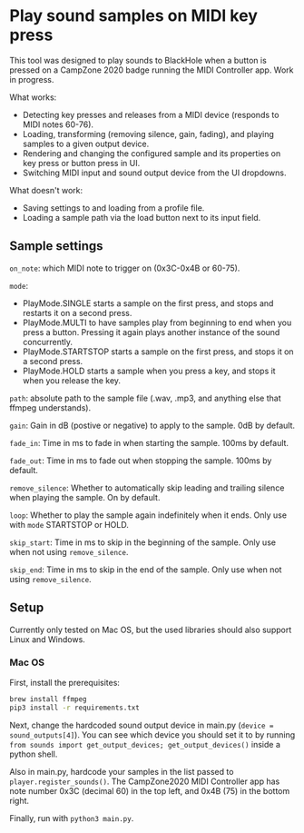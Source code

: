 # Play sound samples on MIDI key press

This tool was designed to play sounds to BlackHole when a button is pressed on a CampZone 2020 badge running the MIDI Controller app. Work in progress.

What works:
* Detecting key presses and releases from a MIDI device (responds to MIDI notes 60-76).
* Loading, transforming (removing silence, gain, fading), and playing samples to a given output device.
* Rendering and changing the configured sample and its properties on key press or button press in UI.
* Switching MIDI input and sound output device from the UI dropdowns.

What doesn't work:
* Saving settings to and loading from a profile file.
* Loading a sample path via the load button next to its input field.

## Sample settings
`on_note`: which MIDI note to trigger on (0x3C-0x4B or 60-75).

`mode`:
* PlayMode.SINGLE starts a sample on the first press, and stops and restarts it on a second press.
* PlayMode.MULTI to have samples play from beginning to end when you press a button. Pressing it again plays another instance of the sound concurrently.
* PlayMode.STARTSTOP starts a sample on the first press, and stops it on a second press.
* PlayMode.HOLD starts a sample when you press a key, and stops it when you release the key.

`path`: absolute path to the sample file (.wav, .mp3, and anything else that ffmpeg understands).

`gain`: Gain in dB (postive or negative) to apply to the sample. 0dB by default.

`fade_in`: Time in ms to fade in when starting the sample. 100ms by default.

`fade_out`: Time in ms to fade out when stopping the sample. 100ms by default.

`remove_silence`: Whether to automatically skip leading and trailing silence when playing the sample. On by default.

`loop`: Whether to play the sample again indefinitely when it ends. Only use with `mode` STARTSTOP or HOLD.

`skip_start`: Time in ms to skip in the beginning of the sample. Only use when not using `remove_silence`.

`skip_end`: Time in ms to skip in the end of the sample. Only use when not using `remove_silence`.
 
## Setup
Currently only tested on Mac OS, but the used libraries should also support Linux and Windows.

### Mac OS
First, install the prerequisites:
```bash
brew install ffmpeg
pip3 install -r requirements.txt
```

Next, change the hardcoded sound output device in main.py (`device = sound_outputs[4]`). You can see which device you should set it to by running `from sounds import get_output_devices; get_output_devices()` inside a python shell.

Also in main.py, hardcode your samples in the list passed to `player.register_sounds()`. The CampZone2020 MIDI Controller app has note number 0x3C (decimal 60) in the top left, and 0x4B (75) in the bottom right.

Finally, run with `python3 main.py`.
